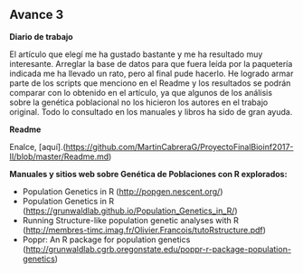## Avance 3

**Diario de trabajo**

El artículo que elegí me ha gustado bastante y me ha resultado muy interesante.
Arreglar la base de datos para que fuera leída por la paquetería indicada me ha llevado un rato, pero al final pude hacerlo.
He logrado armar parte de los scripts que menciono en el Readme y los resultados se podrán comparar con lo obtenido en el artículo, ya que algunos de los análisis sobre la genética poblacional no los hicieron los autores en el trabajo original.
Todo lo consultado en los manuales y libros ha sido de gran ayuda.

**Readme**

Enalce, [aquí].(https://github.com/MartinCabreraG/ProyectoFinalBioinf2017-II/blob/master/Readme.md)

**Manuales y sitios web sobre Genética de Poblaciones con R explorados:**
* Population Genetics in R (http://popgen.nescent.org/)
* Population Genetics in R (https://grunwaldlab.github.io/Population_Genetics_in_R/)
* Running Structure-like population genetic analyses with R (http://membres-timc.imag.fr/Olivier.Francois/tutoRstructure.pdf)
* Poppr: An R package for population genetics (http://grunwaldlab.cgrb.oregonstate.edu/poppr-r-package-population-genetics)
